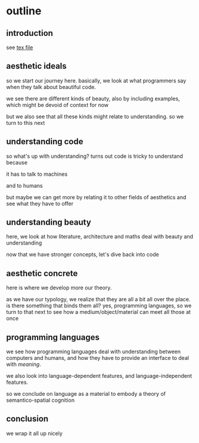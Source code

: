 # outline

## introduction

see [tex file](../redaction/introduction.tex)

## aesthetic ideals

so we start our journey here. basically, we look at what programmers say when they talk about beautiful code.

we see there are different kinds of beauty, also by including examples, which might be devoid of context for now

but we also see that all these kinds might relate to understanding. so we turn to this next

## understanding code

so what's up with understanding? turns out code is tricky to understand because

it has to talk to machines

and to humans

but maybe we can get more by relating it to other fields of aesthetics and see what they have to offer

## understanding beauty

here, we look at how literature, architecture and maths deal with beauty and understanding

now that we have stronger concepts, let's dive back into code

## aesthetic concrete

here is where we develop more our theory.

as we have our typology, we realize that they are all a bit all over the place. is there something that binds them all? yes, programming languages, so we turn to that next to see how a medium/object/material can meet all those at once

## programming languages

we see how programming languages deal with understanding between computers and humans, and how they have to provide an interface to deal with _meaning_.

we also look into language-dependent features, and language-independent features.

so we conclude on language as a material to embody a theory of semantico-spatial cognition

## conclusion

we wrap it all up nicely